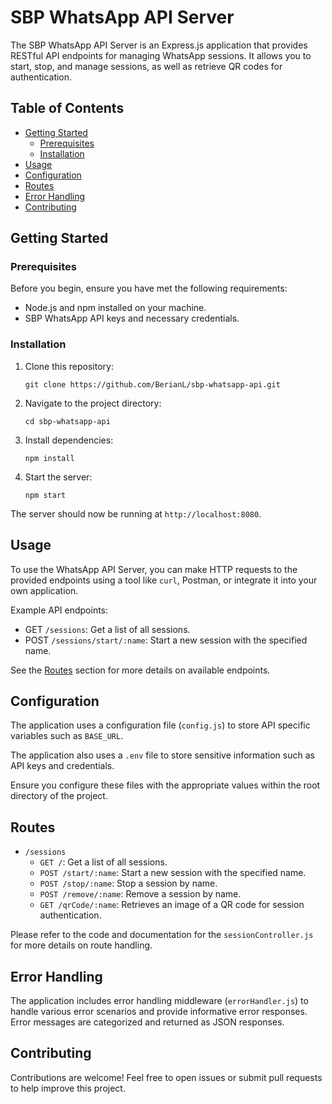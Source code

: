 # SBP WhatsApp API Server

The SBP WhatsApp API Server is an Express.js application that provides RESTful API endpoints for managing WhatsApp sessions. It allows you to start, stop, and manage sessions, as well as retrieve QR codes for authentication.

## Table of Contents

- [Getting Started](#getting-started)
    - [Prerequisites](#prerequisites)
    - [Installation](#installation)
- [Usage](#usage)
- [Configuration](#configuration)
- [Routes](#routes)
- [Error Handling](#error-handling)
- [Contributing](#contributing)
## Getting Started

### Prerequisites

Before you begin, ensure you have met the following requirements:

- Node.js and npm installed on your machine.
- SBP WhatsApp API keys and necessary credentials.

### Installation

1. Clone this repository:

   ```
   git clone https://github.com/BerianL/sbp-whatsapp-api.git
   ```

2. Navigate to the project directory:

   ```
   cd sbp-whatsapp-api
   ```

3. Install dependencies:

   ```
   npm install
   ```

4. Start the server:

   ```
   npm start
   ```

The server should now be running at `http://localhost:8080`.

## Usage

To use the WhatsApp API Server, you can make HTTP requests to the provided endpoints using a tool like `curl`, Postman, or integrate it into your own application.

Example API endpoints:

- GET `/sessions`: Get a list of all sessions.
- POST `/sessions/start/:name`: Start a new session with the specified name.

See the [Routes](#routes) section for more details on available endpoints.

## Configuration

The application uses a configuration file (`config.js`) to store API specific variables such as `BASE_URL`.

The application also uses a `.env` file to store sensitive information such as API keys and credentials. 

Ensure you configure these files with the appropriate values within the root directory of the project.

## Routes

- `/sessions`
    - `GET /`: Get a list of all sessions.
    - `POST /start/:name`: Start a new session with the specified name.
    - `POST /stop/:name`: Stop a session by name.
    - `POST /remove/:name`: Remove a session by name.
    - `GET /qrCode/:name`: Retrieves an image of a QR code for session authentication.

Please refer to the code and documentation for the `sessionController.js` for more details on route handling.

## Error Handling

The application includes error handling middleware (`errorHandler.js`) to handle various error scenarios and provide informative error responses. Error messages are categorized and returned as JSON responses.

## Contributing

Contributions are welcome! Feel free to open issues or submit pull requests to help improve this project.
